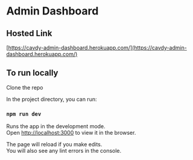 # Admin Dashboard

## Hosted Link
[https://cavdy-admin-dashboard.herokuapp.com/](https://cavdy-admin-dashboard.herokuapp.com/)

## To run locally

Clone the repo

In the project directory, you can run:

### `npm run dev`

Runs the app in the development mode.<br>
Open [http://localhost:3000](http://localhost:3000) to view it in the browser.

The page will reload if you make edits.<br>
You will also see any lint errors in the console.
